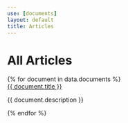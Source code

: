 ```yaml
---
use: [documents]
layout: default
title: Articles
---
```



<div class="container article">
  <div class="col-md-9">
  <h1>All Articles</h1>
    {% for document in data.documents %}
        <article>
          <a href="{{ document.url }}">{{ document.title }}</a>
          <p> {{ document.description }} </p>  
          </article>
    {% endfor %}
</div>
<div class="col-md-3">
</div>
</div>
